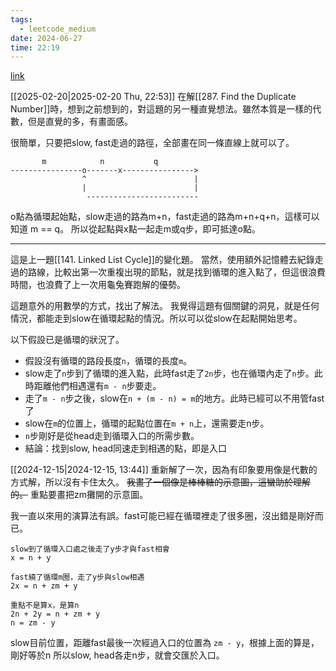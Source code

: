 ```yaml
---
tags:
  - leetcode_medium
date: 2024-06-27
time: 22:19
---
```

[link](https://leetcode.com/problems/linked-list-cycle-ii/description/)

[[2025-02-20|2025-02-20 Thu, 22:53]]
在解[[287. Find the Duplicate Number]]時，想到之前想到的，對這題的另一種直覺想法。雖然本質是一樣的代數，但是直覺的多，有畫面感。

很簡單，只要把slow, fast走過的路徑，全部畫在同一條直線上就可以了。
```
	   m		    n           q
----------------o-------x---------------->
                ^                        |
                |                        |
                 -------------------------
```
o點為循環起始點，slow走過的路為m+n，fast走過的路為m+n+q+n，這樣可以知道 m == q。
所以從起點與x點一起走m或q步，即可抵達o點。

---

這是上一題[[141. Linked List Cycle]]的變化題。
當然，使用額外記憶體去紀錄走過的路線，比較出第一次重複出現的節點，就是找到循環的進入點了，但這很浪費時間，也浪費了上一次用龜兔賽跑解的優勢。

這題意外的用數學的方式，找出了解法。
我覺得這題有個關鍵的洞見，就是任何情況，都能走到slow在循環起點的情況。所以可以從slow在起點開始思考。

以下假設已是循環的狀況了。

- 假設沒有循環的路段長度`n`，循環的長度`m`。
- slow走了`n`步到了循環的進入點，此時fast走了`2n`步，也在循環內走了`n`步。此時距離他們相遇還有`m - n`步要走。
- 走了`m - n`步之後，slow在`n + (m - n) = m`的地方。此時已經可以不用管fast了
- slow在`m`的位置上，循環的起點位置在`m + n`上，還需要走n步。
- `n`步剛好是從head走到循環入口的所需步數。
- 結論：找到slow, head同速走到相遇的點，即是入口

[[2024-12-15|2024-12-15, 13:44]]
重新解了一次，因為有印象要用像是代數的方式解，所以沒有卡住太久。
~~我畫了一個像是棒棒糖的示意圖，這蠻助於理解的。~~
重點要畫把zm攤開的示意圖。

我一直以來用的演算法有誤。fast可能已經在循環裡走了很多圈，沒出錯是剛好而已。
```
slow到了循環入口處之後走了y步才與fast相會
x = n + y

fast繞了循環m圈，走了y步與slow相遇
2x = n + zm + y

重點不是算x，是算n
2n + 2y = n + zm + y
n = zm - y
```
slow目前位置，距離fast最後一次經過入口的位置為 `zm - y`，根據上面的算是，剛好等於n
所以slow, head各走n步，就會交匯於入口。